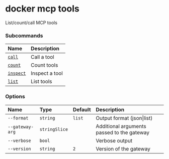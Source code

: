 # docker mcp tools

<!---MARKER_GEN_START-->
List/count/call MCP tools

### Subcommands

| Name                              | Description    |
|:----------------------------------|:---------------|
| [`call`](mcp_tools_call.md)       | Call a tool    |
| [`count`](mcp_tools_count.md)     | Count tools    |
| [`inspect`](mcp_tools_inspect.md) | Inspect a tool |
| [`list`](mcp_tools_list.md)       | List tools     |


### Options

| Name            | Type          | Default | Description                                |
|:----------------|:--------------|:--------|:-------------------------------------------|
| `--format`      | `string`      | `list`  | Output format (json\|list)                 |
| `--gateway-arg` | `stringSlice` |         | Additional arguments passed to the gateway |
| `--verbose`     | `bool`        |         | Verbose output                             |
| `--version`     | `string`      | `2`     | Version of the gateway                     |


<!---MARKER_GEN_END-->


